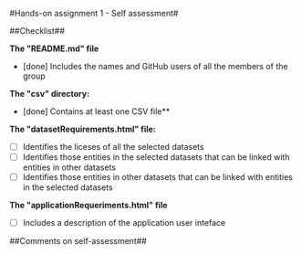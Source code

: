 #Hands-on assignment 1 - Self assessment#

##Checklist##

**The "README.md" file**

- [done] Includes the names and GitHub users of all the members of the group

**The "csv" directory:**

- [done] Contains at least one CSV file**

**The "datasetRequirements.html" file:**

- [ ] Identifies the liceses of all the selected datasets
- [ ] Identifies those entities in the selected datasets that can be linked with entities in other datasets
- [ ] Identifies those entities in other datasets that can be linked with entities in the selected datasets

**The "applicationRequeriments.html" file**

- [ ] Includes a description of the application user inteface

##Comments on self-assessment##
